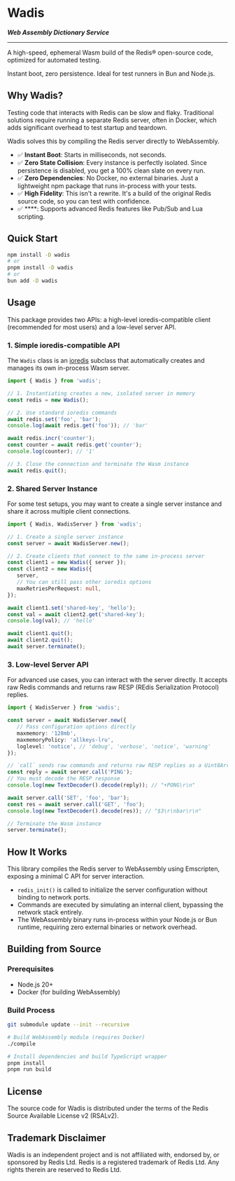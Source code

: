 Wadis
=======
***Web Assembly Dictionary Service***

---

A high-speed, ephemeral Wasm build of the Redis® open-source code, optimized for automated testing.

Instant boot, zero persistence. Ideal for test runners in Bun and Node.js.

## Why Wadis?

Testing code that interacts with Redis can be slow and flaky. Traditional solutions require running a separate 
Redis server, often in Docker, which adds significant overhead to test startup and teardown.

Wadis solves this by compiling the Redis server directly to WebAssembly.

- ✅ **Instant Boot**: Starts in milliseconds, not seconds.
- ✅ **Zero State Collision**: Every instance is perfectly isolated. Since persistence is disabled, you get a 100% clean slate on every run.
- ✅ **Zero Dependencies**: No Docker, no external binaries. Just a lightweight npm package that runs in-process with your tests.
- ✅ **High Fidelity**: This isn't a rewrite. It's a build of the original Redis source code, so you can test with confidence.
- ✅ ****: Supports advanced Redis features like Pub/Sub and Lua scripting.

## Quick Start

```bash
npm install -D wadis
# or
pnpm install -D wadis
# or
bun add -D wadis
```

## Usage

This package provides two APIs: a high-level ioredis-compatible client (recommended for most users) and a low-level server API.

### 1. Simple ioredis-compatible API

The `Wadis` class is an [ioredis](https://github.com/redis/ioredis) subclass that automatically 
creates and manages its own in-process Wasm server.

```ts
import { Wadis } from 'wadis';

// 1. Instantiating creates a new, isolated server in memory
const redis = new Wadis();

// 2. Use standard ioredis commands
await redis.set('foo', 'bar');
console.log(await redis.get('foo')); // 'bar'

await redis.incr('counter');
const counter = await redis.get('counter');
console.log(counter); // '1'

// 3. Close the connection and terminate the Wasm instance
await redis.quit();
```

### 2. Shared Server Instance

For some test setups, you may want to create a single server instance and share it across multiple client connections.

```ts
import { Wadis, WadisServer } from 'wadis';

// 1. Create a single server instance
const server = await WadisServer.new();

// 2. Create clients that connect to the same in-process server
const client1 = new Wadis({ server });
const client2 = new Wadis({
   server,
   // You can still pass other ioredis options
   maxRetriesPerRequest: null,
});

await client1.set('shared-key', 'hello');
const val = await client2.get('shared-key');
console.log(val); // 'hello'

await client1.quit();
await client2.quit();
await server.terminate();
```

### 3. Low-level Server API

For advanced use cases, you can interact with the server directly. 
It accepts raw Redis commands and returns raw RESP (REdis Serialization Protocol) replies.

```ts
import { WadisServer } from 'wadis';

const server = await WadisServer.new({
   // Pass configuration options directly
   maxmemory: '128mb',
   maxmemoryPolicy: 'allkeys-lru',
   loglevel: 'notice', // 'debug', 'verbose', 'notice', 'warning'
});

// `call` sends raw commands and returns raw RESP replies as a Uint8Array
const reply = await server.call('PING');
// You must decode the RESP response
console.log(new TextDecoder().decode(reply)); // "+PONG\r\n"

await server.call('SET', 'foo', 'bar');
const res = await server.call('GET', 'foo');
console.log(new TextDecoder().decode(res)); // "$3\r\nbar\r\n"

// Terminate the Wasm instance
server.terminate();
```


## How It Works

This library compiles the Redis server to WebAssembly using Emscripten, exposing a minimal C API for server interaction.

- `redis_init()` is called to initialize the server configuration without binding to network ports.
- Commands are executed by simulating an internal client, bypassing the network stack entirely.
- The WebAssembly binary runs in-process within your Node.js or Bun runtime, requiring zero external binaries or network overhead.


## Building from Source

### Prerequisites

- Node.js 20+
- Docker (for building WebAssembly)

### Build Process

```bash
git submodule update --init --recursive

# Build WebAssembly module (requires Docker)
./compile

# Install dependencies and build TypeScript wrapper
pnpm install
pnpm run build
```

## License

The source code for Wadis is distributed under the terms of the Redis Source Available License v2 (RSALv2).

## Trademark Disclaimer

Wadis is an independent project and is not affiliated with, endorsed by, or sponsored by Redis Ltd.
Redis is a registered trademark of Redis Ltd. Any rights therein are reserved to Redis Ltd.
